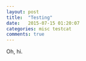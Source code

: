 ```yaml
---
layout: post
title:  "Testing"
date:   2015-07-15 01:20:07
categories: misc testcat
comments: true
---
```

Oh, hi.
